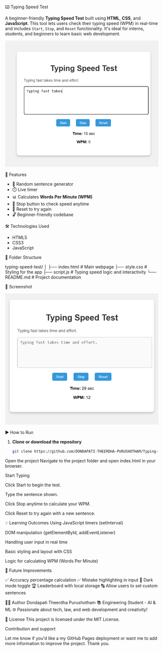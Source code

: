 ⌨️ Typing Speed Test

A beginner-friendly **Typing Speed Test** built using **HTML**, **CSS**, and **JavaScript**. This tool lets users check their typing speed (WPM) in real-time and includes `Start`, `Stop`, and `Reset` functionality. It's ideal for interns, students, and beginners to learn basic web development.

![Type speed Preview](typings.png)

🚀 Features

- 📝 Random sentence generator
- ⏱️ Live timer
- 📊 Calculates **Words Per Minute (WPM)**
- 🛑 Stop button to check speed anytime
- 🔁 Reset to try again
- 🔓 Beginner-friendly codebase

🛠️ Technologies Used

- HTML5
- CSS3
- JavaScript

📁 Folder Structure

typing-speed-test/
│
├── index.html # Main webpage
├── style.css # Styling for the app
├── script.js # Typing speed logic and interactivity
└── README.md # Project documentation

📸 Screenshot

![Type speed Preview](typingstoop.png)


▶️ How to Run

1. **Clone or download the repository**
   ```bash
   git clone https://github.com/DONDAPATI-THEERDHA-PURUSHOTHAM/Typing-speed-writer.git
Open the project
Navigate to the project folder and open index.html in your browser.

Start Typing

Click Start to begin the test.

Type the sentence shown.

Click Stop anytime to calculate your WPM.

Click Reset to try again with a new sentence.

💡 Learning Outcomes
Using JavaScript timers (setInterval)

DOM manipulation (getElementById, addEventListener)

Handling user input in real time

Basic styling and layout with CSS

Logic for calculating WPM (Words Per Minute)


🔄 Future Improvements 

✅ Accuracy percentage calculation
✅ Mistake highlighting in input
🌙 Dark mode toggle
🏆 Leaderboard with local storage
🔠 Allow users to set custom sentences

🧑‍💻 Author
Dondapati Theerdha Purushotham 
📚 Engineering Student - AI & ML
🌐 Passionate about tech, law, and web development and creativity!

📄 License
This project is licensed under the MIT License. 

Contribution and support

Let me know if you'd like a my GitHub Pages deployment or want me to add more information to improve the project. Thank you.
